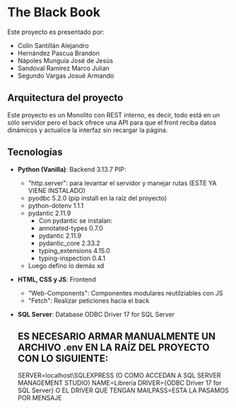 # The Black Book

Este proyecto es presentado por:

- Colín Santillán Alejandro
- Hernández Pascua Brandon
- Nápoles Munguía José de Jesús
- Sandoval Ramírez Marco Julian
- Segundo Vargas Josué Armando

## Arquitectura del proyecto
Este proyecto es un Monolito con REST interno, es decir, todo está en un sólo servidor pero el back ofrece una API para que el front reciba datos dinámicos y actualice la interfaz sin recargar la página.

## Tecnologías
- **Python (Vanilla)**: Backend 3.13.7
    PIP:
    - "http.server": para levantar el servidor y manejar rutas (ESTE YA VIENE INSTALADO)
    - pyodbc 5.2.0  (pip install en la raíz del proyecto)
    - python-dotenv 1.1.1
    - pydantic 2.11.9
        - Con pydantic se instalan:
        - annotated-types   0.7.0
        - pydantic          2.11.9
        - pydantic_core     2.33.2
        - typing_extensions 4.15.0
        - typing-inspection 0.4.1
    - Luego defino lo demás xd
- **HTML, CSS y JS**: Frontend
    - "Web-Components": Componentes modulares reutilziables con JS
    - "Fetch": Realizar peticiones hacia el back
- **SQL Server**: Database
    ODBC Driver 17 for SQL Server

    ## ES NECESARIO ARMAR MANUALMENTE UN ARCHIVO .env EN LA RAÍZ DEL PROYECTO CON LO SIGUIENTE:
    SERVER=localhost\SQLEXPRESS (O COMO ACCEDAN A SQL SERVER MANAGEMENT STUDIO)
    NAME=Libreria
    DRIVER={ODBC Driver 17 for SQL Server} O EL DRIVER QUE TENGAN
    MAILPASS=ESTA LA PASAMOS POR MENSAJE

